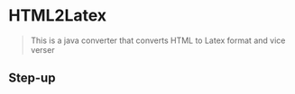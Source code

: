 # HTML2Latex
> This is a java converter that converts HTML to Latex format and vice verser

## Step-up

